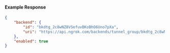<!-- Code generated for API Clients. DO NOT EDIT. -->

#### Example Response

```json
{
	"backend": {
		"id": "bkdtg_2c8wNZ8VSefuvBKoBhO6Uno7pXa",
		"uri": "https://api.ngrok.com/backends/tunnel_group/bkdtg_2c8wNZ8VSefuvBKoBhO6Uno7pXa"
	},
	"enabled": true
}
```

